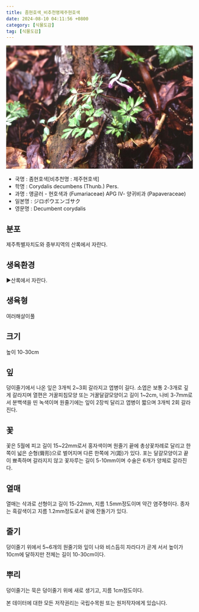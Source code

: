 ```yaml
---
title: 좀현호색_비추천명제주현호색
date: 2024-08-10 04:11:56 +0800
category: [식물도감]
tag: [식물도감]
---
```




![좀현호색[비추천명 : 제주현호색]](/assets/img/fileUpload/plants/basic/Papaveraceae/Corydalis/1766/1_th2.JPG)
- 국명 : 좀현호색[비추천명 : 제주현호색]
- 학명 : Corydalis decumbens (Thunb.) Pers.
- 과명 : 앵글러 - 현호색과 (Fumariaceae) APG Ⅳ- 양귀비과 (Papaveraceae)
- 일본명 : ジロポウエンゴサク
- 영문명 : Decumbent corydalis


## 분포
제주특별자치도와 중부지역의 산록에서 자란다.
## 생육환경
▶산록에서 자란다.
## 생육형
여러해살이풀
## 크기
높이 10-30cm
## 잎
덩이줄기에서 나온 잎은 3개씩 2~3회 갈라지고 엽병이 길다. 소엽은 보통 2-3개로 깊게 갈라지며 열편은 거꿀피침모양 또는 거꿀달걀모양이고 길이 1~2cm, 나비 3-7mm로서 분백색을 띤 녹색이며 원줄기에는 잎이 2장씩 달리고 엽병이 짧으며 3개씩 2회 갈라진다.
## 꽃
꽃은 5월에 피고 길이 15~22mm로서 홍자색이며 원줄기 끝에 총상꽃차례로 달리고 한쪽이 넓은 순형(脣形)으로 벌어지며 다른 한쪽에 거(距)가 있다. 포는 달걀모양이고 끝이 뾰족하며 갈라지지 않고 꽃자루는 길이 5-10mm이며 수술은 6개가 양체로 갈라진다.
## 열매
열매는 삭과로 선형이고 길이 15-22mm, 지름 1.5mm정도이며 약간 염주형이다. 종자는 흑갈색이고 지름 1.2mm정도로서 겉에 잔돌기가 있다.
## 줄기
덩이줄기 위에서 5~6개의 원줄기와 잎이 나와 비스듬히 자라다가 곧게 서서 높이가 10cm에 달하지만 전체는 길이 10-30cm이다.
## 뿌리
덩이줄기는 묵은 덩이줄기 위에 새로 생기고, 지름 1cm정도이다.






본 데이터에 대한 모든 저작권리는 국립수목원 또는 원저작자에게 있습니다.
